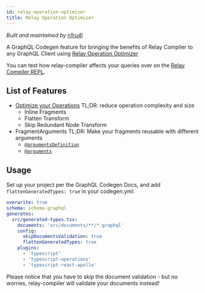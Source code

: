 ```yaml
---
id: relay-operation-optimizer
title: Relay Operation Optimizer
---
```


_Built and maintained by [n1ru4l](https://github.com/n1ru4l)_

A GraphQL Codegen feature for bringing the benefits of Relay Compiler to any GraphQL Client using [Relay Operation Optimizer](https://www.graphql-tools.com/docs/relay-operation-optimizer)

You can test how relay-compiler affects your queries over on the [Relay Compiler REPL](https://relay-compiler-repl.netlify.com/).

## List of Features

- [Optimize your Operations](https://relay.dev/docs/en/compiler-architecture#transforms) TL;DR: reduce operation complexity and size
  - Inline Fragments
  - Flatten Transform
  - Skip Redundant Node Transform
- FragmentArguments TL;DR: Make your fragments reusable with different arguments
  - [`@argumentsDefinition`](https://relay.dev/docs/en/graphql-in-relay#argumentdefinitions)
  - [`@arguments`](https://relay.dev/docs/en/graphql-in-relay#arguments)

## Usage

Set up your project per the GraphQL Codegen Docs, and add `flattenGeneratedTypes: true` in your codegen.yml:

```yaml
overwrite: true
schema: schema.graphql
generates:
  src/generated-types.tsx:
    documents: 'src/documents/**/*.graphql'
    config:
      skipDocumentsValidation: true
      flattenGeneratedTypes: true
    plugins:
      - 'typescript'
      - 'typescript-operations'
      - 'typescript-react-apollo'
```

Please notice that you have to skip the document validation - but no worries, relay-compiler will validate your documents instead!
